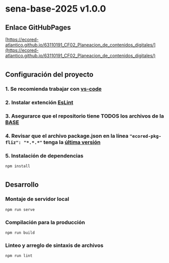 # **sena-base-2025 v1.0.0**

## **Enlace GitHubPages**

[https://ecored-atlantico.github.io/63110191_CF02_Planeacion_de_contenidos_digitales/](https://ecored-atlantico.github.io/63110191_CF02_Planeacion_de_contenidos_digitales/)

#

## **Configuración del proyecto**

### 1. Se recomienda trabajar con [vs-code](https://code.visualstudio.com/)

### 2. Instalar extención [EsLint](https://marketplace.visualstudio.com/items?itemName=dbaeumer.vscode-eslint)

### 3. Asegurarce que el repositorio tiene TODOS los archivos de la [BASE](https://github.com/ECORED-SENA/ECORED-BASE-2021)

### 4. Revisar que el archivo package.json en la línea ``"ecored-pkg-fliz": "*.*.*"`` tenga la [última versión](https://www.npmjs.com/package/ecored-pkg-fliz)

### 5. Instalación de dependencias

```
npm install
```
#
## **Desarrollo**

### Montaje de servidor local

```
npm run serve
```

### Compilación para la producción

```
npm run build
```

### Linteo y arreglo de sintaxis de archivos

```
npm run lint
```